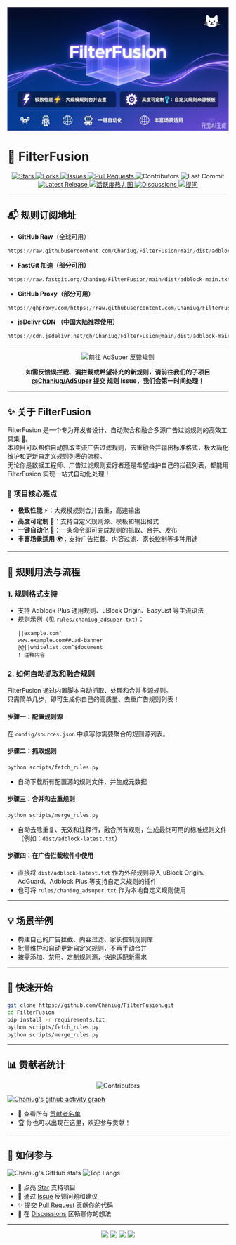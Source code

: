 <img src="https://github.com/Chaniug/FilterFusion/raw/main/assets/preview.png" alt="项目预览" />

# 🚀 FilterFusion
<p align="center">
  <a href="https://github.com/Chaniug/FilterFusion">
    <img src="https://img.shields.io/github/stars/Chaniug/FilterFusion?style=social" alt="Stars" />
  </a>
  <a href="https://github.com/Chaniug/FilterFusion/fork">
    <img src="https://img.shields.io/github/forks/Chaniug/FilterFusion?style=social" alt="Forks" />
  </a>
  <a href="https://github.com/Chaniug/FilterFusion/issues">
    <img src="https://img.shields.io/github/issues/Chaniug/FilterFusion?color=yellow" alt="Issues" />
  </a>
  <a href="https://github.com/Chaniug/FilterFusion/pulls">
    <img src="https://img.shields.io/github/issues-pr/Chaniug/FilterFusion?color=blue" alt="Pull Requests" />
  </a>
  <img src="https://img.shields.io/github/contributors/Chaniug/FilterFusion?color=orange" alt="Contributors" />
  <img src="https://img.shields.io/github/last-commit/Chaniug/FilterFusion?color=success" alt="Last Commit" />
  <!-- 新增有趣按钮区 -->
  <a href="https://github.com/Chaniug/FilterFusion/releases">
    <img src="https://img.shields.io/github/v/release/Chaniug/FilterFusion?display_name=tag&color=brightgreen" alt="Latest Release" />
  </a>
  <a href="https://github.com/Chaniug/FilterFusion/graphs/commit-activity">
    <img src="https://img.shields.io/badge/活跃度-热力图-orange?logo=github" alt="活跃度热力图" />
  </a>
  <a href="https://github.com/Chaniug/FilterFusion/discussions">
    <img src="https://img.shields.io/badge/畅聊-Discussions-blueviolet?logo=github" alt="Discussions" />
  </a>
  <a href="https://github.com/Chaniug/FilterFusion/issues/new?assignees=&labels=question&template=question.yml">
    <img src="https://img.shields.io/badge/提问-Question-green?logo=github" alt="提问" />
  </a>
</p>

---

<!-- 订阅地址提前，突出显示 -->
## 📬 规则订阅地址

- **GitHub Raw**（全球可用）  
```python
https://raw.githubusercontent.com/Chaniug/FilterFusion/main/dist/adblock-main.txt
```
- **FastGit 加速（部分可用）**  
```python
https://raw.fastgit.org/Chaniug/FilterFusion/main/dist/adblock-main.txt
```
- **GitHub Proxy（部分可用）**  
```python
https://ghproxy.com/https://raw.githubusercontent.com/Chaniug/FilterFusion/main/dist/adblock-main.txt
```
- **jsDelivr CDN （中国大陆推荐使用）**  
```python
https://cdn.jsdelivr.net/gh/Chaniug/FilterFusion@main/dist/adblock-main.txt
```

---

<!-- 子项目反馈引导 -->
<p align="center">
  <a href="https://github.com/Chaniug/AdSuper/issues/new?labels=%E8%A7%84%E5%88%99%E5%8F%8D%E9%A6%88&template=rule_report.yml" style="text-decoration:none;">
    <img src="https://img.shields.io/badge/规则反馈&建议-点此前往@Chaniug/AdSuper-ff69b4?logo=github" alt="前往 AdSuper 反馈规则" />
  </a>
</p>

<p align="center">
  <b>如需反馈误拦截、漏拦截或希望补充的新规则，请前往我们的子项目 <a href="https://github.com/Chaniug/AdSuper" target="_blank">@Chaniug/AdSuper</a> 提交 <b>规则 Issue</b>，我们会第一时间处理！</b>
</p>

---

## ✨ 关于 FilterFusion

FilterFusion 是一个专为开发者设计、自动聚合和融合多源广告过滤规则的高效工具集 🧩。  
本项目可以帮你自动抓取主流广告过滤规则，去重融合并输出标准格式，极大简化维护和更新自定义规则列表的流程。  
无论你是数据工程师、广告过滤规则爱好者还是希望维护自己的拦截列表，都能用 FilterFusion 实现一站式自动化处理！

### 🌈 项目核心亮点

- **极致性能** ⚡：大规模规则合并去重，高速输出
- **高度可定制** 🔧：支持自定义规则源、模板和输出格式
- **一键自动化** 🤖：一条命令即可完成规则的抓取、合并、发布
- **丰富场景适用** 🌍：支持广告拦截、内容过滤、家长控制等多种用途

---

## 📝 规则用法与流程

### 1. 规则格式支持

- 支持 Adblock Plus 通用规则、uBlock Origin、EasyList 等主流语法
- 规则示例（见 `rules/chaniug_adsuper.txt`）：
  ```
  ||example.com^
  www.example.com##.ad-banner
  @@||whitelist.com^$document
  ! 注释内容
  ```

### 2. 如何自动抓取和融合规则

FilterFusion 通过内置脚本自动抓取、处理和合并多源规则。  
只需简单几步，即可生成你自己的高质量、去重广告规则列表！

#### 步骤一：配置规则源

在 `config/sources.json` 中填写你需要聚合的规则源列表。

#### 步骤二：抓取规则

```bash
python scripts/fetch_rules.py
```
- 自动下载所有配置源的规则文件，并生成元数据

#### 步骤三：合并和去重规则

```bash
python scripts/merge_rules.py
```
- 自动去除重复、无效和注释行，融合所有规则，生成最终可用的标准规则文件（例如：`dist/adblock-latest.txt`）

#### 步骤四：在广告拦截软件中使用

- 直接将 `dist/adblock-latest.txt` 作为外部规则导入 uBlock Origin、AdGuard、Adblock Plus 等支持自定义规则的插件
- 也可将 `rules/chaniug_adsuper.txt` 作为本地自定义规则使用

---

## 💡 场景举例

- 构建自己的广告拦截、内容过滤、家长控制规则库
- 批量维护和自动更新自定义规则，不再手动合并
- 按需添加、禁用、定制规则源，快速适配新需求

---

## 🚀 快速开始

```bash
git clone https://github.com/Chaniug/FilterFusion.git
cd FilterFusion
pip install -r requirements.txt
python scripts/fetch_rules.py
python scripts/merge_rules.py
```

---

## 📊 贡献者统计

<p align="center">
  <img src="https://contrib.rocks/image?repo=Chaniug/FilterFusion" alt="Contributors" />
</p>

[![Chaniug's github activity graph](https://github-readme-activity-graph.vercel.app/graph?username=Chaniug&theme=github-compact)](https://github.com/Ashutosh00710/github-readme-activity-graph)

- 👥 查看所有 [贡献者名单](https://github.com/Chaniug/FilterFusion/graphs/contributors)
- 🏆 你也可以出现在这里，欢迎参与贡献！

---

## 🤝 如何参与

![Chaniug's GitHub stats](https://github-readme-stats.vercel.app/api?username=Chaniug&show_icons=true&theme=tokyonight)
![Top Langs](https://github-readme-stats.vercel.app/api/top-langs/?username=Chaniug&layout=compact)

- 🌟 点亮 [Star](https://github.com/Chaniug/FilterFusion/stargazers) 支持项目
- 🐛 通过 [Issue](https://github.com/Chaniug/FilterFusion/issues) 反馈问题和建议
- ✨ 提交 [Pull Request](https://github.com/Chaniug/FilterFusion/pulls) 贡献你的代码
- 💬 在 [Discussions](https://github.com/Chaniug/FilterFusion/discussions) 区畅聊你的想法

---

<p align="center">
  <img src="https://github.githubassets.com/images/icons/emoji/unicorn.png" height="28" />
  <img src="https://github.githubassets.com/images/icons/emoji/rocket.png" height="28" />
  <img src="https://github.githubassets.com/images/icons/emoji/heart.png" height="28" />
  <img src="https://github.githubassets.com/images/icons/emoji/octocat.png" height="28" />
</p>
